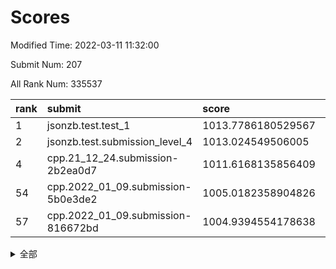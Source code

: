 # Scores

Modified Time: 2022-03-11 11:32:00

Submit Num: 207

All Rank Num: 335537

| rank |               submit               |       score        |       sigma        | pk_num |
| :--- | :--------------------------------- | :----------------- | :----------------- | :----- |
| 1    | jsonzb.test.test_1                 | 1013.7786180529567 | 0.8445265860334754 | 6482   |
| 2    | jsonzb.test.submission_level_4     | 1013.024549506005  | 0.8217541958073205 | 6486   |
| 4    | cpp.21_12_24.submission-2b2ea0d7   | 1011.6168135856409 | 0.7932562159374671 | 6481   |
| 54   | cpp.2022_01_09.submission-5b0e3de2 | 1005.0182358904826 | 0.7071034020946504 | 6485   |
| 57   | cpp.2022_01_09.submission-816672bd | 1004.9394554178638 | 0.7330694905499913 | 6481   |


<details>
<summary>全部</summary>

| rank |                 submit                 |       score        |       sigma        | pk_num |
| :--- | :------------------------------------- | :----------------- | :----------------- | :----- |
| 1    | jsonzb.test.test_1                     | 1013.7786180529567 | 0.8445265860334754 | 6482   |
| 2    | jsonzb.test.submission_level_4         | 1013.024549506005  | 0.8217541958073205 | 6486   |
| 3    | gobigger.level_3.submission_level_3_23 | 1011.8502657273946 | 0.7766523763663484 | 6482   |
| 4    | cpp.21_12_24.submission-2b2ea0d7       | 1011.6168135856409 | 0.7932562159374671 | 6481   |
| 5    | gobigger.level_3.submission_level_3_30 | 1011.5992447774628 | 0.7679695987044451 | 6489   |
| 6    | gobigger.level_3.submission_level_3_17 | 1011.5826836434045 | 0.783959090392753  | 6486   |
| 7    | gobigger.level_3.submission_level_3_20 | 1011.4871468293131 | 0.7529482429999185 | 6481   |
| 8    | gobigger.level_3.submission_level_3_43 | 1011.4673039665091 | 0.7589337517796387 | 6482   |
| 9    | gobigger.level_3.submission_level_3_13 | 1011.0184268618858 | 0.7839154541264636 | 6488   |
| 10   | gobigger.level_3.submission_level_3_11 | 1011.0023893862642 | 0.7755351788258404 | 6490   |
| 11   | gobigger.level_3.submission_level_3_25 | 1011.000808216189  | 0.8055722210535755 | 6484   |
| 12   | gobigger.level_3.submission_level_3_45 | 1010.9898640896541 | 0.7781068731715896 | 6484   |
| 13   | gobigger.level_3.submission_level_3_14 | 1010.9706629522194 | 0.7749036537888141 | 6489   |
| 14   | gobigger.level_3.submission_level_3_49 | 1010.9183453686173 | 0.7931829478869084 | 6486   |
| 15   | gobigger.level_3.submission_level_3_33 | 1010.6749411160682 | 0.7844729973231584 | 6483   |
| 16   | gobigger.level_3.submission_level_3_9  | 1010.638683162983  | 0.7581060906917246 | 6477   |
| 17   | gobigger.level_3.submission_level_3_29 | 1010.5878685723443 | 0.7564592548671413 | 6487   |
| 18   | gobigger.level_3.submission_level_3_42 | 1010.5785417640164 | 0.7571870068321243 | 6484   |
| 19   | gobigger.level_3.submission_level_3_36 | 1010.4807962054795 | 0.7659677746113766 | 6485   |
| 20   | gobigger.level_3.submission_level_3_7  | 1010.4698184349189 | 0.7723302730722057 | 6483   |
| 21   | gobigger.level_3.submission_level_3_39 | 1010.4438141427729 | 0.7715575201330283 | 6488   |
| 22   | gobigger.level_3.submission_level_3_22 | 1010.4431658971785 | 0.7852408676025756 | 6484   |
| 23   | gobigger.level_3.submission_level_3_41 | 1010.4421259129954 | 0.7670936155365977 | 6484   |
| 24   | gobigger.level_3.submission_level_3_8  | 1010.4240438183201 | 0.7416374231571673 | 6482   |
| 25   | gobigger.level_3.submission_level_3_40 | 1010.3194988370533 | 0.7454964852268318 | 6486   |
| 26   | gobigger.level_3.submission_level_3_0  | 1010.2723375189357 | 0.7714307977578364 | 6484   |
| 27   | gobigger.level_3.submission_level_3_44 | 1010.2299348882636 | 0.7648013315996708 | 6484   |
| 28   | gobigger.level_3.submission_level_3_24 | 1010.1922153146337 | 0.7609766440271394 | 6479   |
| 29   | gobigger.level_3.submission_level_3_48 | 1010.1725215774693 | 0.7638403282809855 | 6481   |
| 30   | gobigger.level_3.submission_level_3_16 | 1010.1174966902885 | 0.7539370323078691 | 6483   |
| 31   | gobigger.level_3.submission_level_3_19 | 1010.0106396583553 | 0.7548553876000773 | 6484   |
| 32   | gobigger.level_3.submission_level_3_21 | 1009.9424913666804 | 0.7595501445976651 | 6483   |
| 33   | gobigger.level_3.submission_level_3_34 | 1009.8858151617375 | 0.7597102819132963 | 6480   |
| 34   | gobigger.level_3.submission_level_3_5  | 1009.8735069491985 | 0.7418262085949067 | 6483   |
| 35   | gobigger.level_3.submission_level_3_2  | 1009.8267912244755 | 0.7455457810777868 | 6488   |
| 36   | gobigger.level_3.submission_level_3_6  | 1009.7339073036264 | 0.7699207649328615 | 6479   |
| 37   | gobigger.level_3.submission_level_3_1  | 1009.7308107761069 | 0.7648318149867493 | 6481   |
| 38   | gobigger.level_3.submission_level_3_26 | 1009.6994062610325 | 0.751849789101561  | 6482   |
| 39   | gobigger.level_3.submission_level_3_46 | 1009.6799167584676 | 0.7648125379841914 | 6487   |
| 40   | gobigger.level_3.submission_level_3_10 | 1009.6774882827767 | 0.7382135984572123 | 6481   |
| 41   | gobigger.level_3.submission_level_3_18 | 1009.5754643847478 | 0.7601941460521925 | 6487   |
| 42   | gobigger.level_3.submission_level_3_31 | 1009.4015790583727 | 0.7755448201373336 | 6482   |
| 43   | gobigger.level_3.submission_level_3_3  | 1009.3662479723889 | 0.7415099714576133 | 6483   |
| 44   | gobigger.level_3.submission_level_3_15 | 1009.325198854989  | 0.7438654456482793 | 6490   |
| 45   | gobigger.level_3.submission_level_3_38 | 1009.2766887867771 | 0.7428399944810897 | 6486   |
| 46   | gobigger.level_3.submission_level_3_28 | 1009.2587982158269 | 0.7621200191292743 | 6486   |
| 47   | gobigger.level_3.submission_level_3_35 | 1009.2369696263991 | 0.7344513856127644 | 6479   |
| 48   | gobigger.level_3.submission_level_3_4  | 1009.0317124896068 | 0.7585168127847708 | 6481   |
| 49   | gobigger.level_3.submission_level_3_12 | 1009.01982450963   | 0.7435024407399764 | 6478   |
| 50   | gobigger.level_3.submission_level_3_47 | 1008.956651427754  | 0.7522688056616156 | 6482   |
| 51   | gobigger.level_3.submission_level_3_37 | 1008.9292240518042 | 0.7500422119222147 | 6488   |
| 52   | gobigger.level_3.submission_level_3_32 | 1008.6467176641581 | 0.7492861082194584 | 6486   |
| 53   | gobigger.level_3.submission_level_3_27 | 1008.3033817069097 | 0.7577377824135241 | 6482   |
| 54   | cpp.2022_01_09.submission-5b0e3de2     | 1005.0182358904826 | 0.7071034020946504 | 6485   |
| 55   | gobigger.level_1.submission_level_1_26 | 1004.9759441305696 | 0.7095586654102168 | 6478   |
| 56   | gobigger.level_1.submission_level_1_35 | 1004.9521518281292 | 0.7223969717171852 | 6483   |
| 57   | cpp.2022_01_09.submission-816672bd     | 1004.9394554178638 | 0.7330694905499913 | 6481   |
| 58   | gobigger.level_1.submission_level_1_45 | 1004.8658695877218 | 0.720188456036463  | 6484   |
| 59   | gobigger.level_1.submission_level_1_30 | 1004.6134743284409 | 0.7313004360357379 | 6483   |
| 60   | gobigger.level_1.submission_level_1_9  | 1004.5930942224337 | 0.725612283693136  | 6487   |
| 61   | gobigger.level_1.submission_level_1_2  | 1004.5648230558368 | 0.720500810442501  | 6481   |
| 62   | gobigger.level_1.submission_level_1_1  | 1004.4648603481612 | 0.7369432069654307 | 6484   |
| 63   | gobigger.level_1.submission_level_1_21 | 1004.4352706801894 | 0.7284162119796121 | 6482   |
| 64   | gobigger.level_1.submission_level_1_29 | 1004.3155280905976 | 0.7488384891600058 | 6487   |
| 65   | gobigger.level_1.submission_level_1_18 | 1004.2062869155973 | 0.7199210447431941 | 6483   |
| 66   | gobigger.level_1.submission_level_1_0  | 1004.135430878722  | 0.7239692391789645 | 6480   |
| 67   | gobigger.level_1.submission_level_1_7  | 1004.0873584724362 | 0.7096273260941677 | 6482   |
| 68   | gobigger.level_1.submission_level_1_15 | 1004.0684859701498 | 0.7282695583872444 | 6486   |
| 69   | gobigger.level_1.submission_level_1_34 | 1003.8829659870457 | 0.7069526927942525 | 6483   |
| 70   | gobigger.level_1.submission_level_1_44 | 1003.7547535208129 | 0.7223514722592446 | 6487   |
| 71   | gobigger.level_1.submission_level_1_42 | 1003.7530197599306 | 0.7334168702293206 | 6482   |
| 72   | gobigger.level_1.submission_level_1_4  | 1003.7470687125193 | 0.7216422744009071 | 6485   |
| 73   | gobigger.level_1.submission_level_1_31 | 1003.7430750287476 | 0.708512530678445  | 6486   |
| 74   | gobigger.level_1.submission_level_1_17 | 1003.6700437042676 | 0.7299548956326102 | 6488   |
| 75   | gobigger.level_1.submission_level_1_46 | 1003.6667967465457 | 0.7243570952330758 | 6482   |
| 76   | gobigger.level_1.submission_level_1_33 | 1003.6009889258522 | 0.7166961021749118 | 6480   |
| 77   | gobigger.level_1.submission_level_1_48 | 1003.5693524698677 | 0.7092968520259222 | 6488   |
| 78   | gobigger.level_1.submission_level_1_27 | 1003.5058117057515 | 0.7239786105207068 | 6483   |
| 79   | gobigger.level_1.submission_level_1_19 | 1003.5002785020911 | 0.7249412292406391 | 6487   |
| 80   | gobigger.level_1.submission_level_1_14 | 1003.487139852018  | 0.7160375986229024 | 6483   |
| 81   | gobigger.level_1.submission_level_1_11 | 1003.4755939467985 | 0.7174151851918458 | 6482   |
| 82   | gobigger.level_1.submission_level_1_13 | 1003.4586965615533 | 0.7178759052686472 | 6480   |
| 83   | gobigger.level_1.submission_level_1_3  | 1003.4393623705179 | 0.7167048728015853 | 6480   |
| 84   | gobigger.level_1.submission_level_1_32 | 1003.309897917884  | 0.738035283311191  | 6485   |
| 85   | gobigger.level_1.submission_level_1_8  | 1003.2815472694211 | 0.7192009929062182 | 6483   |
| 86   | gobigger.level_1.submission_level_1_49 | 1003.1910191009471 | 0.7112694289135009 | 6485   |
| 87   | gobigger.level_1.submission_level_1_25 | 1003.1876070789879 | 0.7133387595238125 | 6483   |
| 88   | gobigger.level_1.submission_level_1_5  | 1003.1679016365674 | 0.7164787093107462 | 6485   |
| 89   | gobigger.level_1.submission_level_1_6  | 1003.0164232534621 | 0.7155636496609803 | 6482   |
| 90   | gobigger.level_1.submission_level_1_24 | 1002.891116341306  | 0.7233898483842096 | 6483   |
| 91   | gobigger.level_1.submission_level_1_37 | 1002.8798144370992 | 0.711101249843294  | 6486   |
| 92   | gobigger.level_1.submission_level_1_23 | 1002.7824166907385 | 0.7175715926550345 | 6478   |
| 93   | gobigger.level_1.submission_level_1_36 | 1002.6905844088342 | 0.712070682006382  | 6484   |
| 94   | gobigger.level_1.submission_level_1_16 | 1002.6420688114117 | 0.722367447559807  | 6484   |
| 95   | gobigger.level_1.submission_level_1_28 | 1002.4820313717389 | 0.7313652687337482 | 6485   |
| 96   | gobigger.level_1.submission_level_1_22 | 1002.3627925212438 | 0.7209591477876999 | 6483   |
| 97   | gobigger.level_1.submission_level_1_43 | 1002.3254392770732 | 0.7131082919232055 | 6481   |
| 98   | gobigger.level_1.submission_level_1_38 | 1002.300234144975  | 0.7186823291105653 | 6483   |
| 99   | gobigger.level_1.submission_level_1_20 | 1002.288672883885  | 0.7102049810237806 | 6484   |
| 100  | gobigger.level_1.submission_level_1_10 | 1002.2827952321785 | 0.7199023213960724 | 6476   |
| 101  | gobigger.level_1.submission_level_1_41 | 1001.8774598702295 | 0.723661746688727  | 6484   |
| 102  | gobigger.level_1.submission_level_1_39 | 1001.8416756388109 | 0.7097410393946827 | 6487   |
| 103  | gobigger.level_1.submission_level_1_40 | 1001.6423918650024 | 0.7126612536858942 | 6486   |
| 104  | gobigger.level_1.submission_level_1_47 | 1001.3603480090968 | 0.7125921182227318 | 6484   |
| 105  | gobigger.level_1.submission_level_1_12 | 1000.8157469896441 | 0.7159119757536514 | 6489   |
| 106  | gobigger.random.submission_random_29   | 997.1632332052812  | 0.70817360542021   | 6487   |
| 107  | gobigger.random.submission_random_13   | 997.1520645165685  | 0.704540149387924  | 6476   |
| 108  | gobigger.random.submission_random_2    | 996.9932281889485  | 0.706103604778488  | 6482   |
| 109  | gobigger.random.submission_random_3    | 996.9038670790574  | 0.7076240185585878 | 6483   |
| 110  | gobigger.random.submission_random_47   | 996.9002685136605  | 0.7247016718997146 | 6485   |
| 111  | gobigger.random.submission_random_11   | 996.8535960838292  | 0.7053346200527968 | 6486   |
| 112  | gobigger.random.submission_random_20   | 996.7285752215628  | 0.7127338224137032 | 6484   |
| 113  | gobigger.random.submission_random_41   | 996.6979180924415  | 0.729475648019166  | 6489   |
| 114  | gobigger.random.submission_random_14   | 996.6274710284442  | 0.7201610370653164 | 6490   |
| 115  | gobigger.random.submission_random_26   | 996.604457334471   | 0.7162057343899533 | 6485   |
| 116  | gobigger.random.submission_random_45   | 996.5588711794528  | 0.7075923727540456 | 6482   |
| 117  | gobigger.random.submission_random_27   | 996.5128139668147  | 0.7080881792071938 | 6479   |
| 118  | gobigger.random.submission_random_25   | 996.5021659226888  | 0.7149662516157056 | 6485   |
| 119  | gobigger.random.submission_random_33   | 996.4898821564238  | 0.7198236506449524 | 6487   |
| 120  | gobigger.random.submission_random_15   | 996.449429977964   | 0.7148063338488533 | 6481   |
| 121  | gobigger.random.submission_random_30   | 996.4421214940425  | 0.7129289757166257 | 6488   |
| 122  | gobigger.random.submission_random_8    | 996.3617320944211  | 0.7058018889059017 | 6484   |
| 123  | gobigger.random.submission_random_6    | 996.2481636212277  | 0.728018230939714  | 6487   |
| 124  | gobigger.random.submission_random_23   | 996.1256019972396  | 0.722384212813871  | 6482   |
| 125  | gobigger.random.submission_random_34   | 996.1017692147984  | 0.7111153695980685 | 6489   |
| 126  | gobigger.random.submission_random_43   | 996.0732786666265  | 0.716332332789914  | 6486   |
| 127  | gobigger.random.submission_random_19   | 996.0555655870999  | 0.7087530886894287 | 6488   |
| 128  | gobigger.random.submission_random_0    | 996.0266178359859  | 0.710506428820817  | 6482   |
| 129  | gobigger.random.submission_random_18   | 995.9668465008069  | 0.7159589746235689 | 6482   |
| 130  | gobigger.random.submission_random_28   | 995.9055113362325  | 0.7092345751596881 | 6483   |
| 131  | gobigger.random.submission_random_31   | 995.8782360522364  | 0.7126688242560147 | 6481   |
| 132  | gobigger.random.submission_random_9    | 995.875084476704   | 0.7103656711307157 | 6482   |
| 133  | gobigger.random.submission_random_44   | 995.8732476401952  | 0.7029187085941089 | 6482   |
| 134  | gobigger.random.submission_random_24   | 995.8550801239852  | 0.7275769830838809 | 6487   |
| 135  | gobigger.random.submission_random_42   | 995.8539411963233  | 0.7179032961780205 | 6486   |
| 136  | gobigger.random.submission_random_22   | 995.8398634252179  | 0.7043816271391238 | 6478   |
| 137  | gobigger.random.submission_random_17   | 995.8255661211517  | 0.7058012350071479 | 6481   |
| 138  | gobigger.random.submission_random_48   | 995.8049114330645  | 0.7068030771425708 | 6481   |
| 139  | gobigger.random.submission_random_12   | 995.8004407046916  | 0.719821797830968  | 6482   |
| 140  | gobigger.random.submission_random_38   | 995.771159227058   | 0.7138520717722866 | 6481   |
| 141  | gobigger.random.submission_random_35   | 995.7538718618664  | 0.7134395333945418 | 6482   |
| 142  | gobigger.random.submission_random_40   | 995.5685133589396  | 0.7266894840203446 | 6487   |
| 143  | gobigger.random.submission_random_16   | 995.554635140279   | 0.717980057644745  | 6482   |
| 144  | gobigger.random.submission_random_4    | 995.5398490815018  | 0.7114586653064372 | 6485   |
| 145  | gobigger.random.submission_random_5    | 995.4813800302585  | 0.7152700395072121 | 6480   |
| 146  | gobigger.random.submission_random_49   | 995.4027405017745  | 0.7186156290724428 | 6480   |
| 147  | gobigger.random.submission_random_46   | 995.2270371354681  | 0.7146048983653727 | 6486   |
| 148  | gobigger.random.submission_random_36   | 995.2252053363679  | 0.7120117123653441 | 6479   |
| 149  | gobigger.random.submission_random_10   | 995.2043794975502  | 0.7225887880157157 | 6482   |
| 150  | gobigger.random.submission_random_39   | 995.1014112854141  | 0.719419126937965  | 6485   |
| 151  | gobigger.random.submission_random_1    | 995.091808089081   | 0.72466358149614   | 6488   |
| 152  | gobigger.random.submission_random_21   | 995.0874563204233  | 0.7242908222234452 | 6489   |
| 153  | gobigger.random.submission_random_32   | 995.0070128557229  | 0.7130123246039801 | 6485   |
| 154  | gobigger.random.submission_random_7    | 994.9161928937868  | 0.7153372991143763 | 6482   |
| 155  | gobigger.random.submission_random_37   | 994.5801014893408  | 0.7128918430246313 | 6478   |
| 156  | gobigger.level_2.submission_level_2_41 | 993.3182367108273  | 0.7325527452841412 | 6489   |
| 157  | gobigger.level_2.submission_level_2_17 | 993.2984809236281  | 0.7394549401978635 | 6486   |
| 158  | gobigger.level_2.submission_level_2_20 | 993.2830511919091  | 0.7552078666035784 | 6484   |
| 159  | gobigger.level_2.submission_level_2_10 | 993.2759388212542  | 0.7325746258636133 | 6486   |
| 160  | gobigger.level_2.submission_level_2_48 | 993.2485173560639  | 0.7530330707058983 | 6486   |
| 161  | gobigger.level_2.submission_level_2_47 | 993.1714694584971  | 0.7311524503630736 | 6483   |
| 162  | gobigger.level_2.submission_level_2_25 | 993.1607035285775  | 0.7471075731298993 | 6482   |
| 163  | gobigger.level_2.submission_level_2_38 | 993.1229614584839  | 0.7482989513058489 | 6482   |
| 164  | gobigger.level_2.submission_level_2_27 | 992.8736949817533  | 0.7458361447018584 | 6481   |
| 165  | gobigger.level_2.submission_level_2_30 | 992.8662845771928  | 0.7393157569658537 | 6487   |
| 166  | gobigger.level_2.submission_level_2_36 | 992.7877062169898  | 0.7485428115908389 | 6483   |
| 167  | gobigger.level_2.submission_level_2_33 | 992.6784302869695  | 0.7482651249082457 | 6484   |
| 168  | gobigger.level_2.submission_level_2_43 | 992.6575092836252  | 0.7414729975878811 | 6483   |
| 169  | gobigger.level_2.submission_level_2_8  | 992.6081791527803  | 0.7329613715277912 | 6482   |
| 170  | gobigger.level_2.submission_level_2_34 | 992.5651418937134  | 0.7466578024085964 | 6486   |
| 171  | gobigger.level_2.submission_level_2_49 | 992.5583654689201  | 0.7523531143693893 | 6481   |
| 172  | gobigger.level_2.submission_level_2_12 | 992.5304080571458  | 0.7273638821718484 | 6483   |
| 173  | gobigger.level_2.submission_level_2_31 | 992.5219503405657  | 0.7364302405604095 | 6483   |
| 174  | gobigger.level_2.submission_level_2_21 | 992.5112990098547  | 0.7373321217652344 | 6486   |
| 175  | gobigger.level_2.submission_level_2_18 | 992.1847645171538  | 0.7251697378464375 | 6486   |
| 176  | gobigger.level_2.submission_level_2_11 | 992.1001447284867  | 0.7476674777833924 | 6480   |
| 177  | gobigger.level_2.submission_level_2_4  | 992.0958612322047  | 0.7496133856401825 | 6488   |
| 178  | gobigger.level_2.submission_level_2_29 | 992.0577748209397  | 0.7302556583706233 | 6484   |
| 179  | gobigger.level_2.submission_level_2_16 | 992.0269083466718  | 0.75034057006229   | 6480   |
| 180  | gobigger.level_2.submission_level_2_2  | 991.8837191380271  | 0.7496008842931785 | 6483   |
| 181  | gobigger.level_2.submission_level_2_24 | 991.864691960522   | 0.7305548030444929 | 6483   |
| 182  | gobigger.level_2.submission_level_2_42 | 991.8626799146138  | 0.754932166901756  | 6488   |
| 183  | gobigger.level_2.submission_level_2_13 | 991.7704139284621  | 0.7453021826556651 | 6490   |
| 184  | gobigger.level_2.submission_level_2_9  | 991.7009113704447  | 0.7450006573908529 | 6488   |
| 185  | gobigger.level_2.submission_level_2_3  | 991.6424638537767  | 0.731168506475265  | 6486   |
| 186  | gobigger.level_2.submission_level_2_5  | 991.6183081607091  | 0.7542846902773123 | 6484   |
| 187  | gobigger.level_2.submission_level_2_37 | 991.5681387675504  | 0.7762495398617091 | 6484   |
| 188  | gobigger.level_2.submission_level_2_19 | 991.5639437616601  | 0.7377225279169535 | 6484   |
| 189  | gobigger.level_2.submission_level_2_45 | 991.3283689840689  | 0.7361413793659822 | 6488   |
| 190  | gobigger.level_2.submission_level_2_22 | 991.3016109370311  | 0.7646300091939509 | 6490   |
| 191  | gobigger.level_2.submission_level_2_40 | 991.2000028186637  | 0.7495842648356368 | 6483   |
| 192  | gobigger.level_2.submission_level_2_23 | 991.1616242012068  | 0.7598305789661715 | 6486   |
| 193  | gobigger.level_2.submission_level_2_0  | 991.1441942377893  | 0.7672019336582063 | 6484   |
| 194  | gobigger.level_2.submission_level_2_7  | 991.071505538531   | 0.7415567305518592 | 6482   |
| 195  | gobigger.level_2.submission_level_2_15 | 991.055004945764   | 0.7529055030819318 | 6486   |
| 196  | gobigger.level_2.submission_level_2_28 | 990.835815575927   | 0.754022818729167  | 6484   |
| 197  | gobigger.level_2.submission_level_2_39 | 990.8315841365375  | 0.7665812101472321 | 6486   |
| 198  | gobigger.level_2.submission_level_2_6  | 990.7813939649367  | 0.7519502587070648 | 6481   |
| 199  | gobigger.level_2.submission_level_2_1  | 990.7283933221602  | 0.7647098917866763 | 6478   |
| 200  | gobigger.level_2.submission_level_2_26 | 990.6869720572543  | 0.7642038633882839 | 6482   |
| 201  | gobigger.level_2.submission_level_2_35 | 990.5171082693537  | 0.7595081970100817 | 6482   |
| 202  | gobigger.level_2.submission_level_2_14 | 990.4914973708123  | 0.7599726906934202 | 6480   |
| 203  | gobigger.level_2.submission_level_2_46 | 990.4414236830397  | 0.7608883310012943 | 6488   |
| 204  | gobigger.level_2.submission_level_2_44 | 990.2707405811602  | 0.7646352137351106 | 6487   |
| 205  | gobigger.level_2.submission_level_2_32 | 989.2503544426073  | 0.7829290813187312 | 6486   |
| 206  | gobigger.none.submission_none_1        | 978.6564843984421  | 1.3007645347418875 | 6484   |
| 207  | gobigger.none.submission_none_0        | 976.4850050274584  | 1.3840290439491512 | 6482   |

</details>